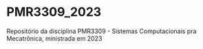 # PMR3309_2023
Repositório da disciplina PMR3309 - Sistemas Computacionais pra Mecatrônica, ministrada em 2023
